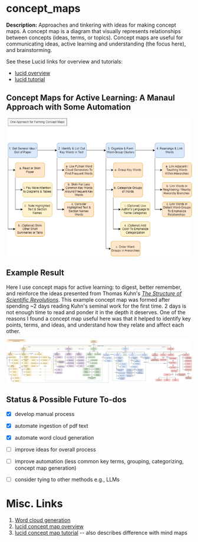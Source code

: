 # concept_maps
**Description:** Approaches and tinkering with ideas for making concept maps.  A concept map is a diagram that visually represents relationships between concepts (ideas, terms, or topics).  Concept maps are useful for communicating ideas, active learning and understanding (the focus here), and brainstorming. 

See these Lucid links for overview and tutorials:
- [lucid overview][lucidurl]
- [lucid tutorial][lucidvid]


## Concept Maps for Active Learning: A Manaul Approach with Some Automation
![Current Process](CMAP_Approach.png)


## Example Result
Here I use concept maps for active learning: to digest, better remember, and reinforce the ideas presented from Thomas Kuhn's [_The Structure of Scientific Revolutions_][kuhn].  This example concept map was formed after spending ~2 days reading Kuhn's seminal work for the first time.  2 days is not enough time to read and ponder it in the depth it deserves.  One of the reasons I found a concept map useful here was that it helped to identify key points, terms, and ideas, and understand how they relate and affect each other.  

![Approach](ScientificRevolutions.png)


## Status & Possible Future To-dos
- [x] develop manual process
- [x] automate ingestion of pdf text
- [x] automate word cloud generation
- [ ] improve ideas for overall process 
- [ ] improve automation (less common key terms, grouping, categorizing, concept map generation)
- [ ] consider tying to other methods e.g., LLMs 


# Misc. Links
1. [Word cloud generation][wordcloud]
2. [lucid concept map overview][lucidurl]
3. [lucid concept map tutorial][lucidvid] -- also describes difference with mind maps

[wordcloud]: https://github.com/dhatm/word_clouds/
[kuhn]: https://github.com/dhatm/word_clouds/blob/main/reading/Kuhn-SSR-2ndEd.pdf
[lucidurl]: https://www.lucidchart.com/pages/concept-map
[lucidvid]: https://www.youtube.com/watch?v=8XGQGhli0I0

